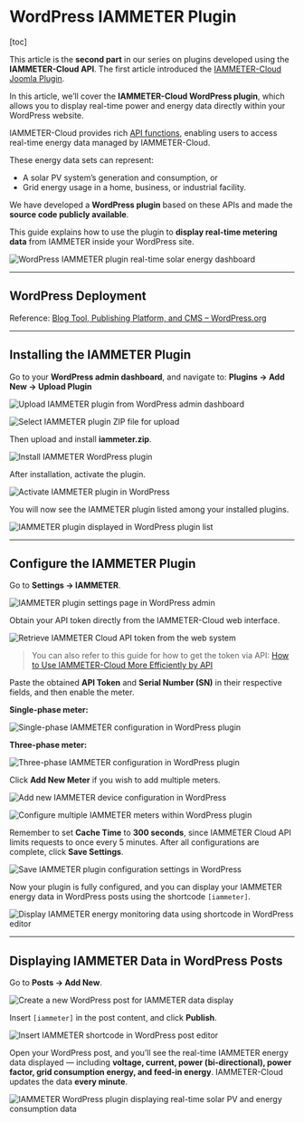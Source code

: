 # WordPress IAMMETER Plugin

[toc]

This article is the **second part** in our series on plugins developed using the **IAMMETER-Cloud API**.
 The first article introduced the [IAMMETER-Cloud Joomla Plugin](https://www.iammeter.com/newsshow/joomla-plugin-solar-pv-energy-meter).

In this article, we’ll cover the **IAMMETER-Cloud WordPress plugin**, which allows you to display real-time power and energy data directly within your WordPress website.

IAMMETER-Cloud provides rich [API functions](https://www.iammeter.com/docs/advanced-function), enabling users to access real-time energy data managed by IAMMETER-Cloud.

These energy data sets can represent:

- A solar PV system’s generation and consumption, or
- Grid energy usage in a home, business, or industrial facility.

We have developed a **WordPress plugin** based on these APIs and made the **source code publicly available**.

This guide explains how to use the plugin to **display real-time metering data** from IAMMETER inside your WordPress site.

![WordPress IAMMETER plugin real-time solar energy dashboard](https://iammeterglobal.oss-accelerate.aliyuncs.com/img/image-20250930101739713.png)

------

## WordPress Deployment

Reference: [Blog Tool, Publishing Platform, and CMS – WordPress.org](https://wordpress.org/)

------

## Installing the IAMMETER Plugin

Go to your **WordPress admin dashboard**, and navigate to:
 **Plugins → Add New → Upload Plugin**

![Upload IAMMETER plugin from WordPress admin dashboard](https://iammeterglobal.oss-accelerate.aliyuncs.com/img/image-20250930095502813.png)

![Select IAMMETER plugin ZIP file for upload](https://iammeterglobal.oss-accelerate.aliyuncs.com/img/image-20250930095755810.png)

Then upload and install **iammeter.zip**.

![Install IAMMETER WordPress plugin](https://iammeterglobal.oss-accelerate.aliyuncs.com/img/image-20250930095914592.png)

After installation, activate the plugin.

![Activate IAMMETER plugin in WordPress](https://iammeterglobal.oss-accelerate.aliyuncs.com/img/image-20250930100004514.png)

You will now see the IAMMETER plugin listed among your installed plugins.

![IAMMETER plugin displayed in WordPress plugin list](https://iammeterglobal.oss-accelerate.aliyuncs.com/img/image-20250930100147516.png)

------

## Configure the IAMMETER Plugin

Go to **Settings → IAMMETER**.

![IAMMETER plugin settings page in WordPress admin](https://iammeterglobal.oss-accelerate.aliyuncs.com/img/image-20250930100441972.png)

Obtain your API token directly from the IAMMETER-Cloud web interface.

![Retrieve IAMMETER Cloud API token from the web system](https://iammeterglobal.oss-accelerate.aliyuncs.com/img/image-20230921163110697.png)

> You can also refer to this guide for how to get the token via API:
>  [How to Use IAMMETER-Cloud More Efficiently by API](https://www.iammeter.com/docs/system-api)

Paste the obtained **API Token** and **Serial Number (SN)** in their respective fields, and then enable the meter.

**Single-phase meter:**

![Single-phase IAMMETER configuration in WordPress plugin](https://iammeterglobal.oss-accelerate.aliyuncs.com/img/image-20250930100805153.png)

**Three-phase meter:**

![Three-phase IAMMETER configuration in WordPress plugin](https://iammeterglobal.oss-accelerate.aliyuncs.com/img/image-20250930101043353.png)

Click **Add New Meter** if you wish to add multiple meters.

![Add new IAMMETER device configuration in WordPress](https://iammeterglobal.oss-accelerate.aliyuncs.com/img/image-20250930101123843.png)

![Configure multiple IAMMETER meters within WordPress plugin](https://iammeterglobal.oss-accelerate.aliyuncs.com/img/image-20250930101245428.png)

Remember to set **Cache Time** to **300 seconds**, since IAMMETER Cloud API limits requests to once every 5 minutes.
 After all configurations are complete, click **Save Settings**.

![Save IAMMETER plugin configuration settings in WordPress](https://iammeterglobal.oss-accelerate.aliyuncs.com/img/image-20250930101846907.png)

Now your plugin is fully configured, and you can display your IAMMETER energy data in WordPress posts using the shortcode `[iammeter]`.

![Display IAMMETER energy monitoring data using shortcode in WordPress editor](https://iammeterglobal.oss-accelerate.aliyuncs.com/img/image-20250930101412026.png)

------

## Displaying IAMMETER Data in WordPress Posts

Go to **Posts → Add New**.

![Create a new WordPress post for IAMMETER data display](https://iammeterglobal.oss-accelerate.aliyuncs.com/img/image-20250930101511170.png)

Insert `[iammeter]` in the post content, and click **Publish**.

![Insert IAMMETER shortcode in WordPress post editor](https://iammeterglobal.oss-accelerate.aliyuncs.com/img/image-20250930101626800.png)

Open your WordPress post, and you’ll see the real-time IAMMETER energy data displayed — including **voltage, current, power (bi-directional), power factor, grid consumption energy, and feed-in energy**.
 IAMMETER-Cloud updates the data **every minute**.

![IAMMETER WordPress plugin displaying real-time solar PV and energy consumption data](https://iammeterglobal.oss-accelerate.aliyuncs.com/img/image-20250930101739713.png)